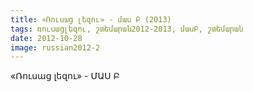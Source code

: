 ```yaml
---
title: «Ռուսաց լեզու» - մաս Բ (2013)
tags: ռուսացլեզու, շտեմարան2012-2013, մասԲ, շտեմարան
date: 2012-10-28
image: russian2012-2
---
```



«Ռուսաց լեզու» - ՄԱՍ Բ
